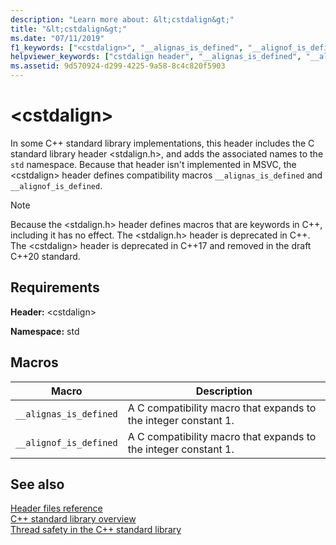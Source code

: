 ```yaml
---
description: "Learn more about: &lt;cstdalign&gt;"
title: "&lt;cstdalign&gt;"
ms.date: "07/11/2019"
f1_keywords: ["<cstdalign>", "__alignas_is_defined", "__alignof_is_defined"]
helpviewer_keywords: ["cstdalign header", "__alignas_is_defined", "__alignof_is_defined"]
ms.assetid: 9d570924-d299-4225-9a58-8c4c820f5903
---
```

# &lt;cstdalign&gt;

In some C++ standard library implementations, this header includes the C standard library header \<stdalign.h>, and adds the associated names to the `std` namespace. Because that header isn't implemented in MSVC, the \<cstdalign> header defines compatibility macros `__alignas_is_defined` and `__alignof_is_defined`.

> [!NOTE]
> Because the \<stdalign.h> header defines macros that are keywords in C++, including it has no effect. The \<stdalign.h> header is deprecated in C++. The \<cstdalign> header is deprecated in C++17 and removed in the draft C++20 standard.

## Requirements

**Header:** \<cstdalign>

**Namespace:** std

## Macros

| Macro | Description |
| - | - |
| `__alignas_is_defined` | A C compatibility macro that expands to the integer constant 1. |
| `__alignof_is_defined` | A C compatibility macro that expands to the integer constant 1. |

## See also

[Header files reference](cpp-standard-library-header-files.md)\
[C++ standard library overview](cpp-standard-library-overview.md)\
[Thread safety in the C++ standard library](thread-safety-in-the-cpp-standard-library.md)
